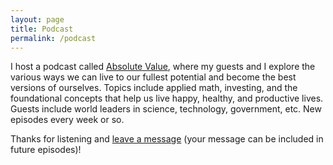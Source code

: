 ```yaml
---
layout: page
title: Podcast
permalink: /podcast
---
```


I host a podcast called [Absolute Value](https://anchor.fm/daniel-ling), where my guests and I explore the various ways we can live to our fullest potential and become the best versions of ourselves. Topics include applied math, investing, and the foundational concepts that help us live happy, healthy, and productive lives. Guests include world leaders in science, technology, government, etc. New episodes every week or so.

Thanks for listening and [leave a message](https://anchor.fm/daniel-ling/message) (your message can be included in future episodes)!
